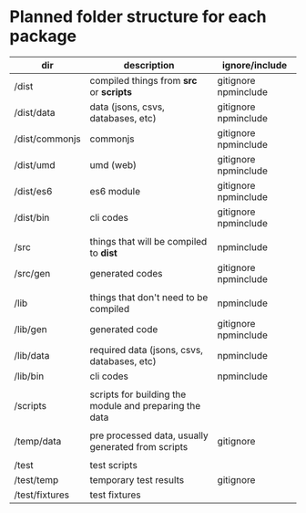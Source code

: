# Planned folder structure for each package

| dir | description | ignore/include |
| - | - | - |
| /dist            | compiled things from **src** or **scripts** | gitignore npminclude |
| /dist/data       | data (jsons, csvs, databases, etc)  | gitignore npminclude |
| /dist/commonjs   | commonjs | gitignore npminclude |
| /dist/umd        | umd (web) | gitignore npminclude |
| /dist/es6        | es6 module | gitignore npminclude |
| /dist/bin        | cli codes | gitignore npminclude |
||||
| /src             | things that will be compiled to **dist** | npminclude |
| /src/gen         | generated codes | gitignore npminclude |
||||
| /lib             | things that don't need to be compiled | npminclude |
| /lib/gen         | generated code | gitignore npminclude |
| /lib/data        | required data (jsons, csvs, databases, etc) | npminclude |
| /lib/bin         | cli codes | npminclude |
||||
| /scripts         | scripts for building the module and preparing the data | |
||||
| /temp/data       | pre processed data, usually generated from scripts | gitignore |
||||
| /test            | test scripts | |
| /test/temp       | temporary test results | gitignore |
| /test/fixtures   | test fixtures | |